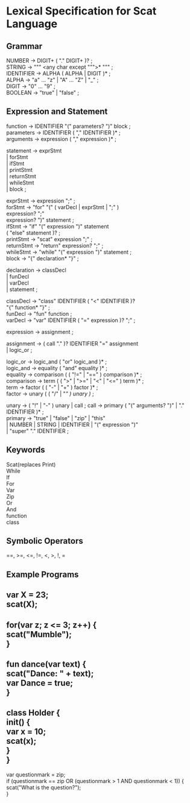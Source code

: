 # Lexical Specification for Scat Language


## Grammar
NUMBER         → DIGIT+ ( "." DIGIT+ )? ;  
STRING         → "\"" <any char except "\"">* "\"" ;  
IDENTIFIER     → ALPHA ( ALPHA | DIGIT )* ;  
ALPHA          → "a" ... "z" | "A" ... "Z" | "_" ;  
DIGIT          → "0" ... "9" ;  
BOOLEAN        → "true" | "false" ;  

## Expression and Statement  
function       → IDENTIFIER "(" parameters? ")" block ;  
parameters     → IDENTIFIER ( "," IDENTIFIER )* ;  
arguments      → expression ( "," expression )* ;    

statement      → exprStmt  
               | forStmt  
               | ifStmt  
               | printStmt  
               | returnStmt  
               | whileStmt  
               | block ;  

exprStmt       → expression ";" ;  
forStmt        → "for" "(" ( varDecl | exprStmt | ";" )  
                           expression? ";"  
                           expression? ")" statement ;  
ifStmt         → "if" "(" expression ")" statement  
                 ( "else" statement )? ;  
printStmt      → "scat" expression ";" ;  
returnStmt     → "return" expression? ";" ;  
whileStmt      → "while" "(" expression ")" statement ;  
block          → "{" declaration* "}" ;  

declaration    → classDecl  
               | funDecl  
               | varDecl  
               | statement ;  

classDecl      → "class" IDENTIFIER ( "<" IDENTIFIER )?  
                 "{" function* "}" ;  
funDecl        → "fun" function ;  
varDecl        → "var" IDENTIFIER ( "=" expression )? ";" ;    
  
expression     → assignment ;  
  
assignment     → ( call "." )? IDENTIFIER "=" assignment  
               | logic_or ;  

logic_or       → logic_and ( "or" logic_and )* ;  
logic_and      → equality ( "and" equality )* ;  
equality       → comparison ( ( "!=" | "==" ) comparison )* ;  
comparison     → term ( ( ">" | ">=" | "<" | "<=" ) term )* ;  
term           → factor ( ( "-" | "+" ) factor )* ;  
factor         → unary ( ( "/" | "*" ) unary )* ;  
  
unary          → ( "!" | "-" ) unary | call ;
call           → primary ( "(" arguments? ")" | "." IDENTIFIER )* ;  
primary        → "true" | "false" | "zip" | "this"  
               | NUMBER | STRING | IDENTIFIER | "(" expression ")"  
               | "super" "." IDENTIFIER ;  
               
## Keywords
Scat(replaces Print)  
While  
If  
For  
Var  
Zip  
Or  
And  
function  
class   

## Symbolic Operators
==, >=, <=, !=, <, >, !, =  

## Example Programs
var X = 23;  
scat(X);  
------------  
for(var z; z <= 3; z++) {  
    scat("Mumble");  
}  
------------  
fun dance(var text) {  
    scat("Dance: " + text);  
    var Dance = true;  
}   
------------  
class Holder {  
    init() {  
        var x = 10;  
        scat(x);  
    }  
}  
------------  
var questionmark = zip;  
if (questionmark == zip OR (questionmark > 1 AND questionmark < 1)) {  
    scat("What is the question?");  
}  